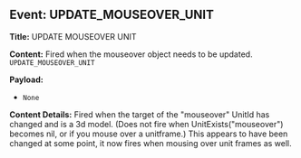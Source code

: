 ## Event: UPDATE_MOUSEOVER_UNIT

**Title:** UPDATE MOUSEOVER UNIT

**Content:**
Fired when the mouseover object needs to be updated.
`UPDATE_MOUSEOVER_UNIT`

**Payload:**
- `None`

**Content Details:**
Fired when the target of the "mouseover" UnitId has changed and is a 3d model. (Does not fire when UnitExists("mouseover") becomes nil, or if you mouse over a unitframe.)
This appears to have been changed at some point, it now fires when mousing over unit frames as well.